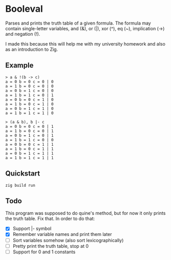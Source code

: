 # Booleval

Parses and prints the truth table of a given formula.
The formula may contain single-letter variables,
and (&), or (|), xor (^), eq (~), implication (->)
and negation (!).

I made this because this will help me with my university
homework and also as an introduction to Zig.

## Example

```console
> a & !(b -> c)
a = 0 b = 0 c = 0 | 0
a = 1 b = 0 c = 0 | 0
a = 0 b = 1 c = 0 | 0
a = 1 b = 1 c = 0 | 1
a = 0 b = 0 c = 1 | 0
a = 1 b = 0 c = 1 | 0
a = 0 b = 1 c = 1 | 0
a = 1 b = 1 c = 1 | 0
```

```console
> (a & b), b |- c
a = 0 b = 0 c = 0 | 1
a = 1 b = 0 c = 0 | 1
a = 0 b = 1 c = 0 | 1
a = 1 b = 1 c = 0 | 0
a = 0 b = 0 c = 1 | 1
a = 1 b = 0 c = 1 | 1
a = 0 b = 1 c = 1 | 1
a = 1 b = 1 c = 1 | 1
```

## Quickstart

`zig build run`

## Todo

This program was supposed to do quine's method, but for
now it only prints the truth table. Fix that. In order to do that:
- [X] Support |- symbol
- [X] Remember variable names and print them later
- [ ] Sort variables somehow (also sort lexicographically)
- [ ] Pretty print the truth table, stop at 0
- [ ] Support for 0 and 1 constants
